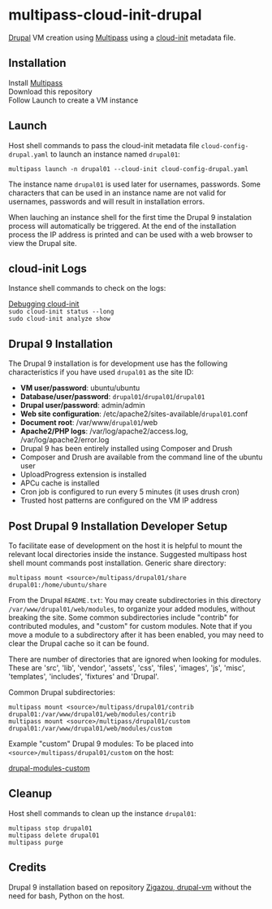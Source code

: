# multipass-cloud-init-drupal

[Drupal](https://www.drupal.org/home) VM creation using [Multipass](https://multipass.run) using a [cloud-init](https://ubuntu.com/blog/using-cloud-init-with-multipass) metadata file.

## Installation

Install [Multipass](https://multipass.run)  
Download this repository  
Follow Launch to create a VM instance

## Launch

Host shell commands to pass the cloud-init metadata file `cloud-config-drupal.yaml` to launch an instance named `drupal01`:

`multipass launch -n drupal01 --cloud-init cloud-config-drupal.yaml`

The instance name `drupal01` is used later for usernames, passwords. Some characters that can be used in an instance name are not valid for usernames, passwords and will result in installation errors.

When lauching an instance shell for the first time the Drupal 9 instalation process will automatically be triggered. At the end of the installation process the IP address is printed and can be used with a web browser to view the Drupal site.

## cloud-init Logs

Instance shell commands to check on the logs:

[Debugging cloud-init](https://cloudinit.readthedocs.io/en/latest/topics/debugging.html)  
`sudo cloud-init status --long`  
`sudo cloud-init analyze show`  

## Drupal 9 Installation

The Drupal 9 installation is for development use has the following characteristics if you have used `drupal01` as the site ID:

- **VM user/password**: ubuntu/ubuntu
- **Database/user/password**: `drupal01`/`drupal01`/`drupal01`
- **Drupal user/password**: admin/admin
- **Web site configuration**: /etc/apache2/sites-available/`drupal01`.conf
- **Document root**: /var/www/`drupal01`/web
- **Apache2/PHP logs**: /var/log/apache2/access.log, /var/log/apache2/error.log
- Drupal 9 has been entirely installed using Composer and Drush
- Composer and Drush are available from the command line of the ubuntu user
- UploadProgress extension is installed
- APCu cache is installed
- Cron job is configured to run every 5 minutes (it uses drush cron)
- Trusted host patterns are configured on the VM IP address

## Post Drupal 9 Installation Developer Setup

To facilitate ease of development on the host it is helpful to mount the relevant local directories inside the instance. Suggested multipass host shell mount commands post installation. Generic share directory:

`multipass mount <source>/multipass/drupal01/share drupal01:/home/ubuntu/share`

From the Drupal `README.txt`: You may create subdirectories in this directory `/var/www/drupal01/web/modules`, to organize your added modules, without breaking the site. Some common subdirectories include "contrib" for contributed modules, and "custom" for custom modules. Note that if you move a module to a subdirectory after it has been enabled, you may need to clear the Drupal cache so it can be found.

There are number of directories that are ignored when looking for modules. These are 'src', 'lib', 'vendor', 'assets', 'css', 'files', 'images', 'js', 'misc', 'templates', 'includes', 'fixtures' and 'Drupal'.

Common Drupal subdirectories:

`multipass mount <source>/multipass/drupal01/contrib drupal01:/var/www/drupal01/web/modules/contrib`  
`multipass mount <source>/multipass/drupal01/custom drupal01:/var/www/drupal01/web/modules/custom`

Example "custom" Drupal 9 modules: To be placed into `<source>/multipass/drupal01/custom` on the host:

[drupal-modules-custom](https://github.com/agcraggs/drupal-modules-custom)

## Cleanup

Host shell commands to clean up the instance `drupal01`:

`multipass stop drupal01`  
`multipass delete drupal01`  
`multipass purge`  

## Credits

Drupal 9 installation based on repository [Zigazou, drupal-vm](https://github.com/Zigazou/drupal-vm) without the need for bash, Python on the host.